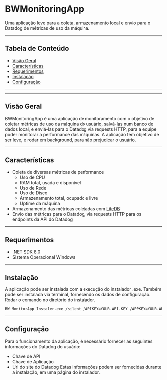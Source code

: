 # BWMonitoringApp

Uma aplicação leve para a coleta, armazenamento local e envio para o Datadog de métricas de uso da máquina.

--- 

## Tabela de Conteúdo
- [Visão Geral](#visão--geral)
- [Características](#características)
- [Requerimentos](#requerimentos)
- [Instalação](#instalação)
- [Configuração](#configuração)

---

---

## Visão Geral

BWMonitoringApp é uma aplicação de monitoramento com o objetivo de coletar métricas de uso da máquina do usuário, salvá-las num banco de dados local, e enviá-las para o Datadog via requests HTTP, para a equipe poder monitorar a performance das máquinas. A aplicação tem objetivo de ser leve, e rodar em background, para não prejudicar o usuário.

---

## Características

* Coleta de diversas métricas de performance
  - Uso de CPU
  - RAM total, usada e disponível
  - Uso de Rede
  - Uso de Disco
  - Armazenamento total, ocupado e livre
  - Uptime da máquina
* Armazenamento das métricas coletadas com [LiteDB](https://www.litedb.org/)
* Envio das métricas para o Datadog, via requests HTTP para os endpoints da API do Datadog

---

## Requerimentos

- .NET SDK 8.0
- Sistema Operacional Windows

---

## Instalação

A aplicação pode ser instalada com a execução do instalador .exe.
Também pode ser instalada via terminal, fornecendo os dados de configuração. Rodar o comando no diretório do instalador.
```sh
BW MonitorApp Instaler.exe /silent /APIKEY=YOUR-API-KEY /APPKEY=YOUR-APP-KEY /URL=YOUR-DATADOG-DOMAIN-URL
```

---

## Configuração

Para o funcionamento da aplicação, é necessário fornecer as seguintes informações do Datadog do usuário: 
- Chave de API
- Chave de Aplicação
- Url do site do Datadog
Estas informações podem ser fornecidas durante a instalação, em uma página do instalador.
